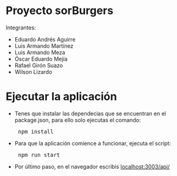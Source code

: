 # Proyecto sorBurgers

Integrantes: 

* Eduardo Andrés Aguirre
* Luis Armando Martínez
* Luis Armando Meza
* Óscar Eduardo Mejía
* Rafael Girón Suazo
* Wilson Lizardo

# Ejecutar la aplicación

* Tenes que instalar las dependecias que se encuentran en el package.json, para ello solo ejecutas el comando: <pre> npm install </pre>

* Para que la aplicación comience a funcionar, ejecuta el script: <pre> npm run start </pre> 

* Por último paso, en el navegador escribís [localhost:3003/api/](http://localhost:3003/api/)
